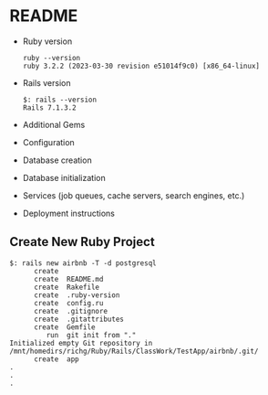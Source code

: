# README

* Ruby version

    ```
    ruby --version
    ruby 3.2.2 (2023-03-30 revision e51014f9c0) [x86_64-linux]
    ```
* Rails version

    ```
    $: rails --version
    Rails 7.1.3.2
    ```

* Additional Gems

* Configuration

* Database creation

* Database initialization

* Services (job queues, cache servers, search engines, etc.)

* Deployment instructions


## Create New Ruby Project

```
$: rails new airbnb -T -d postgresql
      create
      create  README.md
      create  Rakefile
      create  .ruby-version
      create  config.ru
      create  .gitignore
      create  .gitattributes
      create  Gemfile
         run  git init from "."
Initialized empty Git repository in /mnt/homedirs/richg/Ruby/Rails/ClassWork/TestApp/airbnb/.git/
      create  app
.
.
.
```

